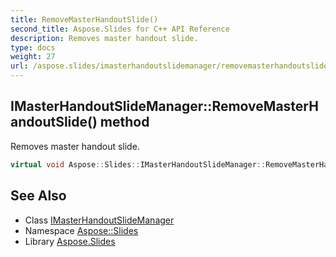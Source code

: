 ```yaml
---
title: RemoveMasterHandoutSlide()
second_title: Aspose.Slides for C++ API Reference
description: Removes master handout slide.
type: docs
weight: 27
url: /aspose.slides/imasterhandoutslidemanager/removemasterhandoutslide/
---
```

## IMasterHandoutSlideManager::RemoveMasterHandoutSlide() method


Removes master handout slide.

```cpp
virtual void Aspose::Slides::IMasterHandoutSlideManager::RemoveMasterHandoutSlide()=0
```

## See Also

* Class [IMasterHandoutSlideManager](../)
* Namespace [Aspose::Slides](../../)
* Library [Aspose.Slides](../../../)